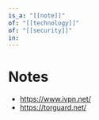```yaml
---
is_a: "[[note]]"
of: "[[technology]]"
of: "[[security]]"
in: 
---
```

# Notes
- https://www.ivpn.net/
- https://torguard.net/

